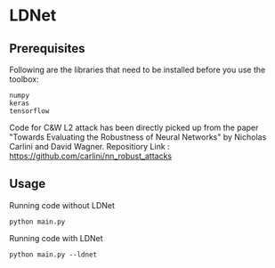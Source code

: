 # LDNet

## Prerequisites

Following are the libraries that need to be installed before you use the toolbox:

```
numpy
keras
tensorflow
```

Code for C&W L2 attack has been directly picked up from the paper "Towards Evaluating the Robustness of Neural Networks" by Nicholas Carlini and David Wagner.
Repositiory Link : https://github.com/carlini/nn_robust_attacks

## Usage

Running code without LDNet

```
python main.py 
```

Running code with LDNet

```
python main.py --ldnet
```
